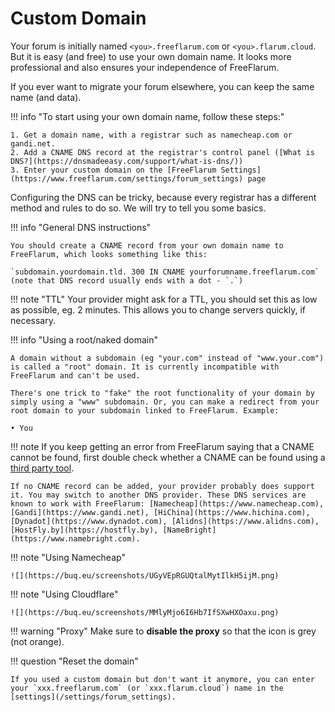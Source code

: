 # Custom Domain

Your forum is initially named `<you>.freeflarum.com` or `<you>.flarum.cloud`. But it is easy (and free) to use your own domain name. It looks more professional and also ensures your independence of FreeFlarum.

If you ever want to migrate your forum elsewhere, you can keep the same name (and data).

!!! info "To start using your own domain name, follow these steps:"

    1. Get a domain name, with a registrar such as namecheap.com or gandi.net. 
    2. Add a CNAME DNS record at the registrar's control panel ([What is DNS?](https://dnsmadeeasy.com/support/what-is-dns/))
    3. Enter your custom domain on the [FreeFlarum Settings](https://www.freeflarum.com/settings/forum_settings) page

Configuring the DNS can be tricky, because every registrar has a different method and rules to do so. We will try to tell you some basics.

!!! info "General DNS instructions"

    You should create a CNAME record from your own domain name to FreeFlarum, which looks something like this:

    `subdomain.yourdomain.tld. 300 IN CNAME yourforumname.freeflarum.com` (note that DNS record usually ends with a dot - `.`)

!!! note "TTL"
    Your provider might ask for a TTL, you should set this as low as possible, eg. 2 minutes. This allows you to change servers quickly, if necessary.

!!! info "Using a root/naked domain"

    A domain without a subdomain (eg "your.com" instead of "www.your.com") is called a "root" domain. It is currently incompatible with FreeFlarum and can't be used.

    There's one trick to "fake" the root functionality of your domain by simply using a "www" subdomain. Or, you can make a redirect from your root domain to your subdomain linked to FreeFlarum. Example:

    • You

!!! note
    If you keep getting an error from FreeFlarum saying that a CNAME cannot be found, first double check whether a CNAME can be found  using a [third party tool](https://www.ultratools.com/tools/dnsLookup).

    If no CNAME record can be added, your provider probably does support it. You may switch to another DNS provider. These DNS services are known to work with FreeFlarum: [Namecheap](https://www.namecheap.com), [Gandi](https://www.gandi.net), [HiChina](https://www.hichina.com), [Dynadot](https://www.dynadot.com), [Alidns](https://www.alidns.com), [HostFly.by](https://hostfly.by), [NameBright](https://www.namebright.com).

!!! note "Using Namecheap"

    ![](https://buq.eu/screenshots/UGyVEpRGUQtalMytIlkH5ijM.png)

!!! note "Using Cloudflare"

    ![](https://buq.eu/screenshots/MMlyMjo6I6Hb7IfSXwHXOaxu.png)

!!! warning "Proxy"
    Make sure to **disable the proxy** so that the icon is grey (not orange).

!!! question "Reset the domain"

    If you used a custom domain but don't want it anymore, you can enter your `xxx.freeflarum.com` (or `xxx.flarum.cloud`) name in the [settings](/settings/forum_settings).
